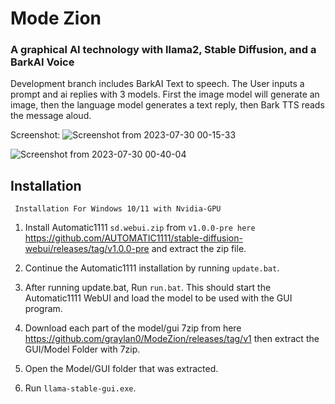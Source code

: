 # Mode Zion
### A graphical AI technology with llama2, Stable Diffusion, and a BarkAI Voice

Development branch includes BarkAI Text to speech. The User inputs a prompt and ai replies with 3 models. First the image model will generate an image, then the language model generates a text reply, then Bark TTS reads the message aloud.

Screenshot:
![Screenshot from 2023-07-30 00-15-33](https://github.com/graylan0/ModeZion/assets/34530588/5fa93ebe-d4ac-4a60-b36f-cb8cade99450)


![Screenshot from 2023-07-30 00-40-04](https://github.com/graylan0/ModeZion/assets/34530588/9eafe437-8005-4b81-a4a8-9a038d9d689a)


## Installation
``` Installation For Windows 10/11 with Nvidia-GPU```

1. Install Automatic1111  `sd.webui.zip` from `v1.0.0-pre here` https://github.com/AUTOMATIC1111/stable-diffusion-webui/releases/tag/v1.0.0-pre and extract the zip file.

2. Continue the Automatic1111 installation by running `update.bat`.
   
4. After running update.bat, Run `run.bat`. This should start the Automatic1111 WebUI and load the model to be used with the GUI program.
   
6. Download each part of the model/gui 7zip from here https://github.com/graylan0/ModeZion/releases/tag/v1 then extract the GUI/Model Folder with 7zip.

7. Open the Model/GUI folder that was extracted.

8. Run `llama-stable-gui.exe`. 
